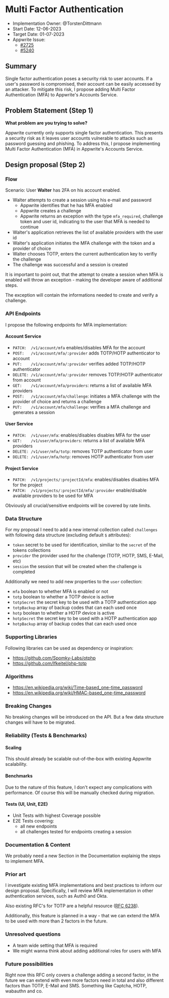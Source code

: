 # Multi Factor Authentication

- Implementation Owner: @TorstenDittmann
- Start Date: 12-06-2023
- Target Date: 01-07-2023
- Appwrite Issue:
  - [#2725](https://github.com/appwrite/appwrite/issues/2752)
  - [#5240](https://github.com/appwrite/appwrite/issues/5240)

## Summary

[summary]: #summary

Single factor authentication poses a security risk to user accounts. If a user's password is compromised, their account can be easily accessed by an attacker. To mitigate this risk, I propose adding Multi Factor Authentication (MFA) to Appwrite's Accounts Service.

## Problem Statement (Step 1)

[problem-statement]: #problem-statement

**What problem are you trying to solve?**

Appwrite currently only supports single factor authentication. This presents a security risk as it leaves user accounts vulnerable to attacks such as password guessing and phishing. To address this, I propose implementing Multi Factor Authentication (MFA) in Appwrite's Accounts Service.

## Design proposal (Step 2)

[design-proposal]: #design-proposal

### Flow

Scenario: User **Walter** has 2FA on his account enabled.

- Walter attempts to create a session using his e-mail and password
  - Appwrite identifies that he has MFA enabled
  - Appwrite creates a challenge
  - Appwrite returns an exception with the type `mfa_required`, challenge token and user id, indicating to the user that MFA is needed to continue
- Walter's application retrieves the list of available providers with the user id
- Walter's application initiates the MFA challenge with the token and a provider of choice
- Walter chooses TOTP, enters the current authentication key to verifiy the challenge
- The challenge was successful and a session is created

It is important to point out, that the attempt to create a session when MFA is enabled will throw an exception - making the developer aware of additional steps.

The exception will contain the informations needed to create and verify a challenge.

### API Endpoints

I propose the following endpoints for MFA implementation:

#### Account Service
- `PATCH:  /v1/account/mfa` enables/disables MFA for the account
- `POST:   /v1/account/mfa/:provider` adds TOTP/HOTP authenticator to account
- `PUT:    /v1/account/mfa/:provider` verifies added TOTP/HOTP authenticator
- `DELETE: /v1/account/mfa/:provider` removes TOTP/HOTP authenticator from account
- `GET:    /v1/account/mfa/providers`: returns a list of available MFA providers
- `POST:   /v1/account/mfa/challenge`: initiates a MFA challenge with the provider of choice and returns a challenge
- `PUT:    /v1/account/mfa/challenge`: verifies a MFA challenge and generates a session

#### User Service
- `PATCH:  /v1/user/mfa`: enables/disables disables MFA for the user
- `GET:    /v1/user/mfa/providers`: returns a list of available MFA providers
- `DELETE: /v1/user/mfa/totp`: removes TOTP authenticator from user
- `DELETE: /v1/user/mfa/hotp`: removes HOTP authenticator from user

#### Project Service
- `PATCH:  /v1/projects/:projectId/mfa`: enables/disables disables MFA for the project
- `PATCH:  /v1/projects/:projectId/mfa/:provider` enable/disable available providers to be used for MFA

Obviously all crucial/sensitive endpoints will be covered by rate limits.

### Data Structure

For my proposal I need to add a new internal collection called `challenges` with following data structure (excluding default `$` attributes):
- `token` secret to be used for identification, similiar to the `secret` of the tokens collections
- `provider` the provider used for the challenge (TOTP, HOTP, SMS, E-Mail, etc)
- `session` the session that will be created when the challenge is completed

Additionally we need to add new properties to the `user` collection:
- `mfa` boolean to whether MFA is enabled or not
- `totp` boolean to whether a TOTP device is active
- `totpSecret` the secret key to be used with a TOTP authentication app
- `totpBackup` array of backup codes that can each used once
- `hotp` boolean to whether a HOTP device is active
- `hotpSecret` the secret key to be used with a HOTP authentication app
- `hotpBackup` array of backup codes that can each used once

### Supporting Libraries

Following libraries can be used as dependency or inspiration:

- https://github.com/Spomky-Labs/otphp
- https://github.com/lfkeitel/php-totp

### Algorithms

- https://en.wikipedia.org/wiki/Time-based_one-time_password
- https://en.wikipedia.org/wiki/HMAC-based_one-time_password

### Breaking Changes

No breaking changes will be introduced on the API. But a few data structure changes will have to be migrated.

### Reliability (Tests & Benchmarks)

#### Scaling

This should already be scalable out-of-the-box with existing Appwrite scalability.

#### Benchmarks

Due to the nature of this feature, I don't expect any complications with performance. Of course this will be manually checked during migration.

#### Tests (UI, Unit, E2E)

- Unit Tests with highest Coverage possible
- E2E Tests covering:
  - all new endpoints
  - all challenges tested for endpoints creating a session

### Documentation & Content

We probably need a new Section in the Documentation explainig the steps to implement MFA.

### Prior art

[prior-art]: #prior-art

I investigate existing MFA implementations and best practices to inform our design proposal. Specifically, I will review MFA implementation in other authentication services, such as Auth0 and Okta.

Also existing RFC's for TOTP are a helpful resource ([RFC 6238](https://datatracker.ietf.org/doc/html/rfc6238)).

Additionally, this feature is planned in a way - that we can extend the MFA to be used with more than 2 factors in the future.

### Unresolved questions

[unresolved-questions]: #unresolved-questions

- A team wide setting that MFA is required
- We might wanna think about adding additional roles for users with MFA

### Future possibilities

[future-possibilities]: #future-possibilities

Right now this RFC only covers a challenge adding a second factor, in the future we can extend with even more factors need in total and also different factors than TOTP, E-Mail and SMS. Something like Captcha, HOTP, wabauthn and co.
